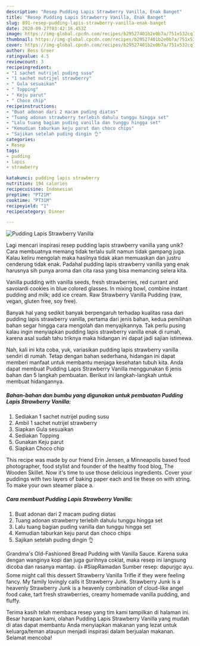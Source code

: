 ```yaml
---
description: "Resep Pudding Lapis Strawberry Vanilla, Enak Banget"
title: "Resep Pudding Lapis Strawberry Vanilla, Enak Banget"
slug: 891-resep-pudding-lapis-strawberry-vanilla-enak-banget
date: 2020-09-27T03:42:16.453Z
image: https://img-global.cpcdn.com/recipes/b29527401b2e0b7a/751x532cq70/pudding-lapis-strawberry-vanilla-foto-resep-utama.jpg
thumbnail: https://img-global.cpcdn.com/recipes/b29527401b2e0b7a/751x532cq70/pudding-lapis-strawberry-vanilla-foto-resep-utama.jpg
cover: https://img-global.cpcdn.com/recipes/b29527401b2e0b7a/751x532cq70/pudding-lapis-strawberry-vanilla-foto-resep-utama.jpg
author: Bess Greer
ratingvalue: 4.5
reviewcount: 3
recipeingredient:
- "1 sachet nutrijel puding susu"
- "1 sachet nutrijel strawberry"
- " Gula sesuaikan"
- " Topping"
- " Keju parut"
- " Choco chip"
recipeinstructions:
- "Buat adonan dari 2 macam puding diatas"
- "Tuang adonan strawberry terlebih dahulu tunggu hingga set"
- "Lalu tuang bagian puding vanilla dan tunggu hingga set"
- "Kemudian taburkan keju parut dan choco chips"
- "Sajikan setelah puding dingin 👌"
categories:
- Resep
tags:
- pudding
- lapis
- strawberry

katakunci: pudding lapis strawberry 
nutrition: 194 calories
recipecuisine: Indonesian
preptime: "PT21M"
cooktime: "PT31M"
recipeyield: "1"
recipecategory: Dinner

---
```



![Pudding Lapis Strawberry Vanilla](https://img-global.cpcdn.com/recipes/b29527401b2e0b7a/751x532cq70/pudding-lapis-strawberry-vanilla-foto-resep-utama.jpg)

Lagi mencari inspirasi resep pudding lapis strawberry vanilla yang unik? Cara membuatnya memang tidak terlalu sulit namun tidak gampang juga. Kalau keliru mengolah maka hasilnya tidak akan memuaskan dan justru cenderung tidak enak. Padahal pudding lapis strawberry vanilla yang enak harusnya sih punya aroma dan cita rasa yang bisa memancing selera kita.

Vanilla pudding with vanilla seeds, fresh strawberries, red currant and savoiardi cookies in blue colored glasses. In mixing bowl, combine instant pudding and milk; add ice cream. Raw Strawberry Vanilla Pudding (raw, vegan, gluten free, soy free).

Banyak hal yang sedikit banyak berpengaruh terhadap kualitas rasa dari pudding lapis strawberry vanilla, pertama dari jenis bahan, kedua pemilihan bahan segar hingga cara mengolah dan menyajikannya. Tak perlu pusing kalau ingin menyiapkan pudding lapis strawberry vanilla enak di rumah, karena asal sudah tahu triknya maka hidangan ini dapat jadi sajian istimewa.


Nah, kali ini kita coba, yuk, variasikan pudding lapis strawberry vanilla sendiri di rumah. Tetap dengan bahan sederhana, hidangan ini dapat memberi manfaat untuk membantu menjaga kesehatan tubuh kita. Anda dapat membuat Pudding Lapis Strawberry Vanilla menggunakan 6 jenis bahan dan 5 langkah pembuatan. Berikut ini langkah-langkah untuk membuat hidangannya.

<!--inarticleads1-->

##### Bahan-bahan dan bumbu yang digunakan untuk pembuatan Pudding Lapis Strawberry Vanilla:

1. Sediakan 1 sachet nutrijel puding susu
1. Ambil 1 sachet nutrijel strawberry
1. Siapkan  Gula sesuaikan
1. Sediakan  Topping
1. Gunakan  Keju parut
1. Siapkan  Choco chip


This recipe was made by our friend Erin Jensen, a Minneapolis based food photographer, food stylist and founder of the healthy food blog, The Wooden Skillet. Now it&#39;s time to use those delicious ingredients. Cover your puddings with two layers of baking paper each and tie these on with string. To make your own steamer place a. 

<!--inarticleads2-->

##### Cara membuat Pudding Lapis Strawberry Vanilla:

1. Buat adonan dari 2 macam puding diatas
1. Tuang adonan strawberry terlebih dahulu tunggu hingga set
1. Lalu tuang bagian puding vanilla dan tunggu hingga set
1. Kemudian taburkan keju parut dan choco chips
1. Sajikan setelah puding dingin 👌


Grandma&#39;s Old-Fashioned Bread Pudding with Vanilla Sauce. Karena suka dengan wanginya kopi dan juga gurihnya coklat, maka resep ini langsung dicoba dan rasanya mantap. 👍 #SiapRamadan Sumber resep: dapurjgc ayu. Some might call this dessert Strawberry Vanilla Trifle if they were feeling fancy. My family lovingly calls it Strawberry Junk. Strawberry Junk is a heavenly Strawberry Junk is a heavenly combination of cloud-like angel food cake, tart fresh strawberries, creamy homemade vanilla pudding, and fluffy. 

Terima kasih telah membaca resep yang tim kami tampilkan di halaman ini. Besar harapan kami, olahan Pudding Lapis Strawberry Vanilla yang mudah di atas dapat membantu Anda menyiapkan makanan yang lezat untuk keluarga/teman ataupun menjadi inspirasi dalam berjualan makanan. Selamat mencoba!
